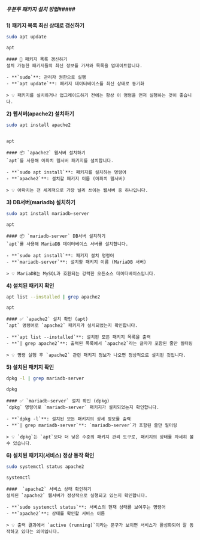 ##### 우분투 패키지 설치 방법#####

**1) 패키지 목록 최신 상태로 갱신하기**

```bash
sudo apt update
```

```tech
apt
```

```desc
#### 🔄 패키지 목록 갱신하기
설치 가능한 패키지들의 최신 정보를 가져와 목록을 업데이트합니다.

- **`sudo`**: 관리자 권한으로 실행
- **`apt update`**: 패키지 데이터베이스를 최신 상태로 동기화

> 💡 패키지를 설치하거나 업그레이드하기 전에는 항상 이 명령을 먼저 실행하는 것이 좋습니다.
```

**2) 웹서버(apache2) 설치하기**

```bash
sudo apt install apache2
```
```no-err-check
```

```tech
apt
```

```desc
#### 📦 `apache2` 웹서버 설치하기
`apt`를 사용해 아파치 웹서버 패키지를 설치합니다.

- **`sudo apt install`**: 패키지를 설치하는 명령어
- **`apache2`**: 설치할 패키지 이름 (아파치 웹서버)

> 💡 아파치는 전 세계적으로 가장 널리 쓰이는 웹서버 중 하나입니다.
```

**3) DB서버(mariadb) 설치하기**

```bash
sudo apt install mariadb-server
```

```tech
apt
```

```desc
#### 📦 `mariadb-server` DB서버 설치하기
`apt`를 사용해 MariaDB 데이터베이스 서버를 설치합니다.

- **`sudo apt install`**: 패키지 설치 명령어
- **`mariadb-server`**: 설치할 패키지 이름 (MariaDB 서버)

> 💡 MariaDB는 MySQL과 호환되는 강력한 오픈소스 데이터베이스입니다.
```

**4) 설치된 패키지 확인**

```bash
apt list --installed | grep apache2
```

```tech
apt
```

```desc
#### ✅ `apache2` 설치 확인 (apt)
`apt` 명령어로 `apache2` 패키지가 설치되었는지 확인합니다.

- **`apt list --installed`**: 설치된 모든 패키지 목록을 출력
- **`| grep apache2`**: 출력된 목록에서 `apache2`라는 글자가 포함된 줄만 필터링

> 💡 명령 실행 후 `apache2` 관련 패키지 정보가 나오면 정상적으로 설치된 것입니다.
```

**5) 설치된 패키지 확인**

```bash
dpkg -l | grep mariadb-server
```

```tech
dpkg
```

```desc
#### ✅ `mariadb-server` 설치 확인 (dpkg)
`dpkg` 명령어로 `mariadb-server` 패키지가 설치되었는지 확인합니다.

- **`dpkg -l`**: 설치된 모든 패키지의 상세 정보를 출력
- **`| grep mariadb-server`**: `mariadb-server`가 포함된 줄만 필터링

> 💡 `dpkg`는 `apt`보다 더 낮은 수준의 패키지 관리 도구로, 패키지의 상태를 자세히 볼 수 있습니다.
```

**6) 설치된 패키지(서비스) 정상 동작 확인**

```bash
sudo systemctl status apache2
```

```tech
systemctl
```

```desc
####  `apache2` 서비스 상태 확인하기
설치된 `apache2` 웹서버가 정상적으로 실행되고 있는지 확인합니다.

- **`sudo systemctl status`**: 서비스의 현재 상태를 보여주는 명령어
- **`apache2`**: 상태를 확인할 서비스 이름

> 💡 출력 결과에서 `active (running)`이라는 문구가 보이면 서비스가 활성화되어 잘 동작하고 있다는 의미입니다.
```
